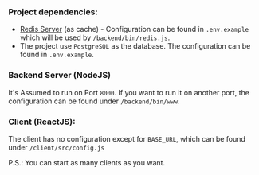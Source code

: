 ### Project dependencies:
- [Redis Server](https://redis.io/) (as cache) - Configuration can be found in `.env.example` which will be used by `/backend/bin/redis.js`. 
- The project use `PostgreSQL` as the database. The configuration can be found in `.env.example`.

### Backend Server (NodeJS)
It's Assumed to run on Port `8000`. If you want to run it on another port, the configuration can be found under `/backend/bin/www`.

### Client (ReactJS):
The client has no configuration except for `BASE_URL`, which can be found under `/client/src/config.js`

P.S.: You can start as many clients as you want.
